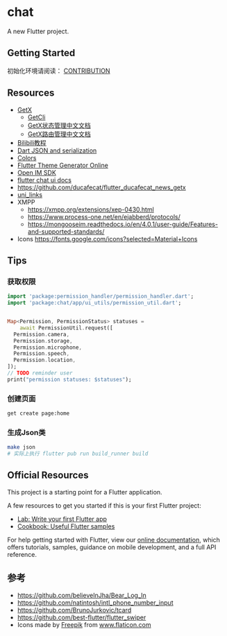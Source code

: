 # chat

A new Flutter project.

## Getting Started

初始化环境请阅读： [CONTRIBUTION](CONTRIBUTION.md)

## Resources

- [GetX](https://github.com/jonataslaw/getx)
  - [GetCli](https://github.com/jonataslaw/get_cli)
  - [GetX状态管理中文文档](https://github.com/jonataslaw/getx/blob/master/documentation/zh_CN/state_management.md)
  - [GetX路由管理中文文档](https://github.com/jonataslaw/getx/blob/master/documentation/zh_CN/route_management.md)
- [Bilibili教程](https://space.bilibili.com/404904528/channel/detail?cid=177514&ctype=0)
- [Dart JSON and serialization](https://flutter.dev/docs/development/data-and-backend/json#code-generation)
- [Colors](https://coolors.co/palettes/trending)
- [Flutter Theme Generator Online](https://zeshuaro.github.io/flutter_theme/#/)
- [Open IM SDK](https://github.com/OpenIMSDK/Open-IM-SDK-Flutter)
- [flutter chat ui docs](https://docs.flyer.chat/flutter/chat-ui/advanced-usage)
- https://github.com/ducafecat/flutter_ducafecat_news_getx
- [uni_links](https://pub.dev/packages/uni_links)
- XMPP
  - <https://xmpp.org/extensions/xep-0430.html>
  - https://www.process-one.net/en/ejabberd/protocols/
  - https://mongooseim.readthedocs.io/en/4.0.1/user-guide/Features-and-supported-standards/
- Icons <https://fonts.google.com/icons?selected=Material+Icons>
## Tips

### 获取权限 

```dart
import 'package:permission_handler/permission_handler.dart';
import 'package:chat/app/ui_utils/permission_util.dart';


Map<Permission, PermissionStatus> statuses =
    await PermissionUtil.request([
  Permission.camera,
  Permission.storage,
  Permission.microphone,
  Permission.speech,
  Permission.location,
]);
// TODO reminder user
print("permission statuses: $statuses");
```

### 创建页面

```bash
get create page:home
```

### 生成Json类

```bash
make json
# 实际上执行 flutter pub run build_runner build 
```
## Official Resources

This project is a starting point for a Flutter application.

A few resources to get you started if this is your first Flutter project:

- [Lab: Write your first Flutter app](https://flutter.dev/docs/get-started/codelab)
- [Cookbook: Useful Flutter samples](https://flutter.dev/docs/cookbook)

For help getting started with Flutter, view our
[online documentation](https://flutter.dev/docs), which offers tutorials,
samples, guidance on mobile development, and a full API reference.

## 参考
- https://github.com/believeInJha/Bear_Log_In
- https://github.com/natintosh/intl_phone_number_input
- https://github.com/BrunoJurkovic/tcard
- https://github.com/best-flutter/flutter_swiper
- <div>Icons made by <a href="https://www.flaticon.com/authors/freepik" title="Freepik">Freepik</a> from <a href="https://www.flaticon.com/" title="Flaticon">www.flaticon.com</a></div>